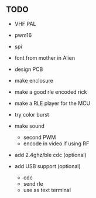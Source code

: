 ## TODO

* VHF PAL
* pwm16
* spi
* font from mother in Alien
* design PCB
* make enclosure
* make a good rle encoded rick
* make a RLE player for the MCU
* try color burst
* make sound

  * second PWM
  * encode in video if using RF
* add 2.4ghz/ble cdc (optional)
* add USB support (optional)

  * cdc
  * send rle
  * use as text terminal
